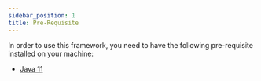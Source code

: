 ```yaml
---
sidebar_position: 1
title: Pre-Requisite
---
```


In order to use this framework, you need to have the following pre-requisite installed on your machine:

- [Java 11](https://www.openlogic.com/openjdk-downloads?field_java_parent_version_target_id=406&field_operating_system_target_id=All&field_architecture_target_id=All&field_java_package_target_id=396)
